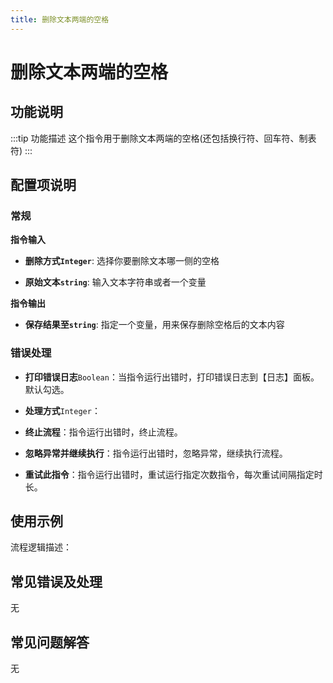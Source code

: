 ```yaml
---
title: 删除文本两端的空格
---
```


# 删除文本两端的空格

## 功能说明

:::tip 功能描述
这个指令用于删除文本两端的空格(还包括换行符、回车符、制表符)
:::

## 配置项说明

### 常规

**指令输入**

- **删除方式`Integer`**: 选择你要删除文本哪一侧的空格

- **原始文本`string`**: 输入文本字符串或者一个变量


**指令输出**

- **保存结果至`string`**: 指定一个变量，用来保存删除空格后的文本内容

### 错误处理

- **打印错误日志**`Boolean`：当指令运行出错时，打印错误日志到【日志】面板。默认勾选。

- **处理方式**`Integer`：

 - **终止流程**：指令运行出错时，终止流程。

 - **忽略异常并继续执行**：指令运行出错时，忽略异常，继续执行流程。

 - **重试此指令**：指令运行出错时，重试运行指定次数指令，每次重试间隔指定时长。

## 使用示例

流程逻辑描述：

## 常见错误及处理

无

## 常见问题解答

无

